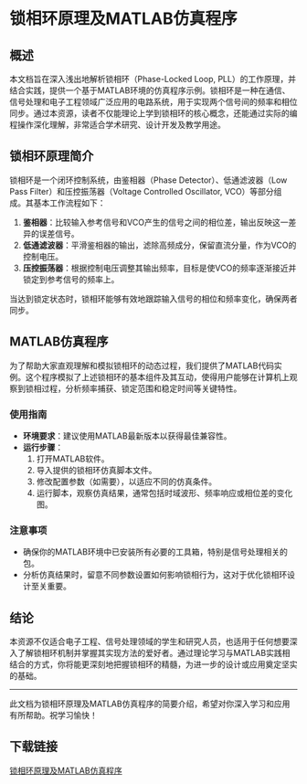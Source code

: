 # 锁相环原理及MATLAB仿真程序

## 概述
本文档旨在深入浅出地解析锁相环（Phase-Locked Loop, PLL）的工作原理，并结合实践，提供一个基于MATLAB环境的仿真程序示例。锁相环是一种在通信、信号处理和电子工程领域广泛应用的电路系统，用于实现两个信号间的频率和相位同步。通过本资源，读者不仅能理论上学到锁相环的核心概念，还能通过实际的编程操作深化理解，非常适合学术研究、设计开发及教学用途。

## 锁相环原理简介
锁相环是一个闭环控制系统，由鉴相器（Phase Detector）、低通滤波器（Low Pass Filter）和压控振荡器（Voltage Controlled Oscillator, VCO）等部分组成。其基本工作流程如下：

1. **鉴相器**：比较输入参考信号和VCO产生的信号之间的相位差，输出反映这一差异的误差信号。
2. **低通滤波器**：平滑鉴相器的输出，滤除高频成分，保留直流分量，作为VCO的控制电压。
3. **压控振荡器**：根据控制电压调整其输出频率，目标是使VCO的频率逐渐接近并锁定到参考信号的频率上。

当达到锁定状态时，锁相环能够有效地跟踪输入信号的相位和频率变化，确保两者同步。

## MATLAB仿真程序
为了帮助大家直观理解和模拟锁相环的动态过程，我们提供了MATLAB代码实例。这个程序模拟了上述锁相环的基本组件及其互动，使得用户能够在计算机上观察到锁相过程，分析频率捕获、锁定范围和稳定时间等关键特性。

### 使用指南
- **环境要求**：建议使用MATLAB最新版本以获得最佳兼容性。
- **运行步骤**：
  1. 打开MATLAB软件。
  2. 导入提供的锁相环仿真脚本文件。
  3. 修改配置参数（如需要），以适应不同的仿真条件。
  4. 运行脚本，观察仿真结果，通常包括时域波形、频率响应或相位差的变化图。

### 注意事项
- 确保你的MATLAB环境中已安装所有必要的工具箱，特别是信号处理相关的包。
- 分析仿真结果时，留意不同参数设置如何影响锁相行为，这对于优化锁相环设计至关重要。

## 结论
本资源不仅适合电子工程、信号处理领域的学生和研究人员，也适用于任何想要深入了解锁相环机制并掌握其实现方法的爱好者。通过理论学习与MATLAB实践相结合的方式，你将能更深刻地把握锁相环的精髓，为进一步的设计或应用奠定坚实的基础。

---

此文档为锁相环原理及MATLAB仿真程序的简要介绍，希望对你深入学习和应用有所帮助。祝学习愉快！

## 下载链接

[锁相环原理及MATLAB仿真程序](https://pan.quark.cn/s/af65596dc987)